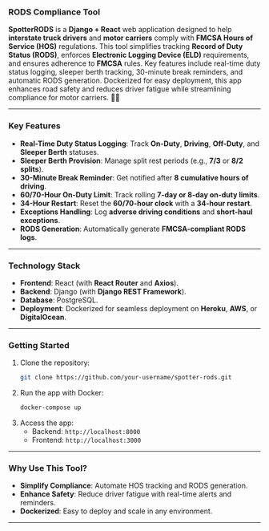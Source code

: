 ### **RODS Compliance Tool**  
**SpotterRODS** is a **Django + React** web application designed to help **interstate truck drivers** and **motor carriers** comply with **FMCSA Hours of Service (HOS)** regulations. This tool simplifies tracking **Record of Duty Status (RODS)**, enforces **Electronic Logging Device (ELD)** requirements, and ensures adherence to **FMCSA** rules. Key features include real-time duty status logging, sleeper berth tracking, 30-minute break reminders, and automatic RODS generation. Dockerized for easy deployment, this app enhances road safety and reduces driver fatigue while streamlining compliance for motor carriers. 🚛💨  

---

### **Key Features**
- **Real-Time Duty Status Logging**: Track **On-Duty**, **Driving**, **Off-Duty**, and **Sleeper Berth** statuses.  
- **Sleeper Berth Provision**: Manage split rest periods (e.g., **7/3** or **8/2 splits**).  
- **30-Minute Break Reminder**: Get notified after **8 cumulative hours of driving**.  
- **60/70-Hour On-Duty Limit**: Track rolling **7-day or 8-day on-duty limits**.  
- **34-Hour Restart**: Reset the **60/70-hour clock** with a **34-hour restart**.  
- **Exceptions Handling**: Log **adverse driving conditions** and **short-haul exceptions**.  
- **RODS Generation**: Automatically generate **FMCSA-compliant RODS logs**.  

---

### **Technology Stack**
- **Frontend**: React (with **React Router** and **Axios**).  
- **Backend**: Django (with **Django REST Framework**).  
- **Database**: PostgreSQL.  
- **Deployment**: Dockerized for seamless deployment on **Heroku**, **AWS**, or **DigitalOcean**.  

---

### **Getting Started**
1. Clone the repository:  
   ```bash
   git clone https://github.com/your-username/spotter-rods.git
   ```
2. Run the app with Docker:  
   ```bash
   docker-compose up
   ```
3. Access the app:  
   - Backend: `http://localhost:8000`  
   - Frontend: `http://localhost:3000`  

---

### **Why Use This Tool?**
- **Simplify Compliance**: Automate HOS tracking and RODS generation.  
- **Enhance Safety**: Reduce driver fatigue with real-time alerts and reminders.  
- **Dockerized**: Easy to deploy and scale in any environment.  

---
